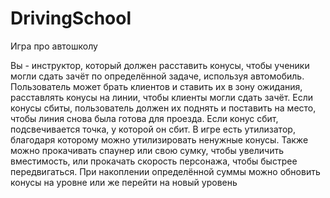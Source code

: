 # DrivingSchool
Игра про автошколу

Вы - инструктор, который должен расставить конусы, чтобы ученики могли сдать зачёт по определённой задаче, используя автомобиль. Пользователь может брать клиентов и ставить их в зону ожидания, расставлять конусы на линии, чтобы клиенты могли сдать зачёт. Если конусы сбиты, пользователь должен их поднять и поставить на место, чтобы линия снова была готова для проезда. Если конус сбит, подсвечивается точка, у которой он сбит. В игре есть утилизатор, благодаря которому можно утилизировать ненужные конусы. Также можно прокачивать спаунер или свою сумку, чтобы увеличить вместимость, или прокачать скорость персонажа, чтобы быстрее передвигаться. При накоплении определённой суммы можно обновить конусы на уровне или же перейти на новый уровень
